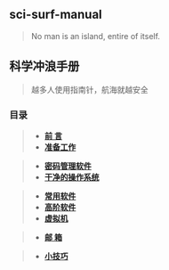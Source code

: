 ## sci-surf-manual
> No man is an island, entire of itself.
## 科学冲浪手册
> 越多人使用指南针，航海就越安全

### 目录

> - [**前 言**](/Part0/preface.md)
> - [**准备工作**](/Part0/prepare_for_surfing.md)

> - [**密码管理软件**](/Part1/password_manager.md)
> - [**干净的操作系统**](/Part1/dependable_os.md)

> - [**常用软件**](/Part2/base_software.md)
> - [**高阶软件**](/Part2/high_level_software.md)
> - [**虚拟机**](/Part2/virtualbox_md)

> - [**邮 箱**](/Part3/emial.md)

> - [**小技巧**](/Part4/tips.md)
